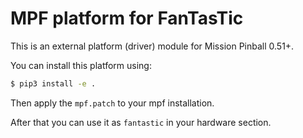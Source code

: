 # MPF platform for FanTasTic

This is an external platform (driver) module for Mission Pinball 0.51+.

You can install this platform using:

```bash
$ pip3 install -e .
```

Then apply the `mpf.patch` to your mpf installation.

After that you can use it as `fantastic` in your hardware section.
